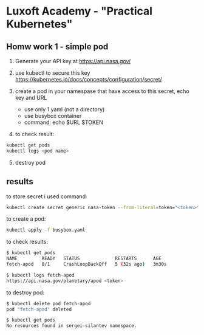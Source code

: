 # Luxoft Academy - "Practical Kubernetes"
## Homw work 1 - simple pod

1. Generate your API key at <https://api.nasa.gov/>

2. use kubectl to secure this key
<https://kubernetes.io/docs/concepts/configuration/secret/>

3. create a pod in your namespase that have access to this secret, echo key and URL

    - use only 1 yaml (not a directory)
    - use busybox container
    - command: echo $URL $TOKEN

4. to check result:

```sh
kubectl get pods
kubectl logs <pod name>
```

5. destroy pod

## results

to store secret i used command:

```sh
kubectl create secret generic nasa-token --from-literal=token="<token>"
```

to create a pod:

```sh
kubectl apply -f busybox.yaml
```

to check results:

```sh
$ kubectl get pods
NAME         READY   STATUS             RESTARTS      AGE
fetch-apod   0/1     CrashLoopBackOff   5 (32s ago)   3m30s

$ kubectl logs fetch-apod
https://api.nasa.gov/planetary/apod <token>
```

to destroy pod:

```sh
$ kubectl delete pod fetch-apod
pod "fetch-apod" deleted

$ kubectl get pods
No resources found in sergei-silantev namespace.
```
